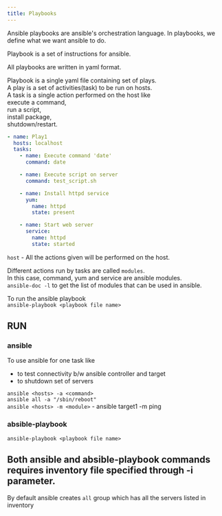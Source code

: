```yaml
---
title: Playbooks
---
```


Ansible playbooks are ansible's orchestration language. 
In playbooks, we define what we want ansible to do.   

Playbook is a set of instructions for ansible.   

All playbooks are written in yaml format.  

Playbook is a single yaml file containing set of plays.  
A play is a set of activities(task) to be run on hosts.   
A task is a single action performed on the host like   
execute a command,   
run a script,  
install package,   
shutdown/restart.  

```yaml
- name: Play1
  hosts: localhost
  tasks:
    - name: Execute command 'date'
      command: date

    - name: Execute script on server
      command: test_script.sh

    - name: Install httpd service
      yum: 
        name: httpd
        state: present

    - name: Start web server
      service:
        name: httpd
        state: started
```

`host` - All the actions given will be performed on the host.  

Different actions run by tasks are called `modules`.  
In this case, command, yum and service are ansible modules.  
`ansible-doc -l` to get the list of modules that can be used in ansible.  

To run the ansible playbook   
`ansible-playbook <playbook file name>`   

## RUN

### ansible  

To use ansible for one task like  
* to test connectivity b/w ansible controller and target
* to shutdown set of servers

`ansible <hosts> -a <command>`   
`ansible all -a "/sbin/reboot"`  
`ansible <hosts> -m <module>` - ansible target1 -m ping

### absible-playbook

`ansible-playbook <playbook file name>` 

Both ansible and absible-playbook commands requires inventory file specified through -i parameter.  
---

By default ansible creates `all` group which has all the servers listed in inventory 


